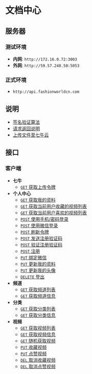 # 文档中心

## 服务器

### 测试环境

* **内网**: `http://172.16.0.72:3003`
* **外网**: `http://59.57.240.50:5053`

### 正式环境

* `http://api.fashionworldcn.com`

## 说明

* [签名验证算法](./signature.md)
* [请求返回说明](./response.md)
* [上传文件至七牛云](./upload-to-qiniu.md)

## 接口

### 客户端

* **七牛**
  - [`GET` 获取上传令牌][client-qiniu-get-fetch-upload-token]
* **个人中心**
  - [`GET` 获取我的资料][client-my-get-fetch-my-profile]
  - [`GET` 获取当前用户收藏的视频列表][client:my:get:fetchVideoCollections]
  - [`GET` 获取当前用户喜欢的视频列表][client:my:get:fetchFavouriteVideos]
  - [`POST` 使用手机/密码登录][client-my-post-login]
  - [`POST` 使用微信登录][client-my-post-login-by-weixin]
  - [`POST` 刷新令牌][client-my-post-refresh-token]
  - [`POST` 发送注册验证码][client-my-post-send-register-code]
  - [`POST` 验证注册验证码][client-my-post-validate-register-code]
  - [`POST` 注册][client-my-post-register]
  - [`PUT` 绑定微信][client-my-put-bind-weixin]
  - [`PUT` 更新我的资料][client-my-put-update-my-profile]
  - [`PUT` 更新我的头像][client-my-put-update-my-avatar]
  - [`DELETE` 登出][client-my-delete-logout]
* **频道**
  - [`GET` 获取频道列表][client-channel-get-fetch-channel-list]
  - [`GET` 获取频道信息][client-channel-get-fetch-channel-profile]
* **分类**
  - [`GET` 获取分类列表][client:category:get:fetchCategoryList]
  - [`GET` 获取分类信息][client:category:getfetchCategoryProfile]
* **视频**
  - [`GET` 获取视频列表][client:video:get:fetchVideoList]
  - [`GET` 获取视频信息][client:video:get:fetchVideoProfile]
  - [`GET` 随机获取视频][client:video:get:sampleVideoList]
  - [`PUT` 收藏视频][client:video:put:collectVideo]
  - [`PUT` 点赞视频][client:video:put:favourVideo]
  - [`DEL` 取消收藏视频][client:video:del:dissipateVideo]
  - [`DEL` 取消点赞视频][client:video:del:disfavourVideo]

[client-qiniu-get-fetch-upload-token]: ./api/client/qiniu/get/fetchUploadToken.md

[client-my-get-fetch-my-profile]: ./api/client/my/get/fetchMyProfile.md
[client-my-post-login]: ./api/client/my/post/login.md
[client-my-post-login-by-weixin]: ./api/client/my/post/loginByWeixin.md
[client-my-post-refresh-token]: ./api/client/my/post/refreshToken.md
[client-my-post-send-register-code]: ./api/client/my/post/sendRegisterCode.md
[client-my-post-validate-register-code]: ./api/client/my/post/validateRegisterCode.md
[client-my-post-register]: ./api/client/my/post/register.md
[client-my-put-bind-weixin]: ./api/client/my/put/bindWeixin.md
[client-my-put-update-my-profile]: ./api/client/my/put/updateMyProfile.md
[client-my-put-update-my-avatar]: ./api/client/my/put/updateMyAvatar.md
[client-my-delete-logout]: ./api/client/my/delete/logout.md
[client:my:get:fetchVideoCollections]: ./api/client/my/get/fetchVideoCollections.md
[client:my:get:fetchFavouriteVideos]: ./api/client/my/get/fetchFavouriteVideos.md

[client-channel-get-fetch-channel-list]: ./api/client/channel/get/fetchChannelList.md
[client-channel-get-fetch-channel-profile]: ./api/client/channel/get/fetchChannelProfile.md

[client:category:get:fetchCategoryList]: ./api/client/category/get/fetchCategoryList.md
[client:category:getfetchCategoryProfile]: ./api/client/category/get/fetchCategoryProfile.md

[client:video:get:fetchVideoList]: ./api/client/video/get/fetchVideoList.md
[client:video:get:fetchVideoProfile]: ./api/client/video/get/fetchVideoProfile.md
[client:video:get:sampleVideoList]: ./api/client/video/get/sampleVideoList.md
[client:video:put:collectVideo]: ./api/client/video/put/collectVideo.md
[client:video:put:favourVideo]: ./api/client/video/put/favourVideo.md
[client:video:del:disfavourVideo]: ./api/client/video/delete/disfavourVideo.md
[client:video:del:dissipateVideo]: ./api/client/video/delete/dissipateVideo.md
